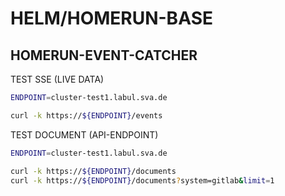 # HELM/HOMERUN-BASE

## HOMERUN-EVENT-CATCHER

TEST SSE (LIVE DATA)

```bash
ENDPOINT=cluster-test1.labul.sva.de

curl -k https://${ENDPOINT}/events
```

TEST DOCUMENT (API-ENDPOINT)

```bash
ENDPOINT=cluster-test1.labul.sva.de

curl -k https://${ENDPOINT}/documents
curl -k https://${ENDPOINT}/documents?system=gitlab&limit=1
```